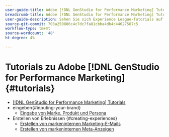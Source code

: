```yaml
---
user-guide-title: Adobe [!DNL GenStudio for Performance Marketing] Tutorials
breadcrumb-title: Adobe [!DNL GenStudio for Performance Marketing] Tutorials
user-guide-description: Sehen Sie sich Experience League-Tutorials auf Adobe [!DNL GenStudio for Performance Marketing] an, einer End-to-End-Lösung zur Beschleunigung und Vereinfachung Ihrer Inhaltslieferkette mit generativer KI und intelligenter Automatisierung.
source-git-commit: 703a250886c4c7dc7fa81cbba4db4c44627587c5
workflow-type: tm+mt
source-wordcount: '48'
ht-degree: 4%

---
```



# Tutorials zu Adobe [!DNL GenStudio for Performance Marketing] {#tutorials}

+ [[!DNL GenStudio for Performance Marketing] Tutorials](overview.md)
+ eingeben{#inputing-your-brand}
   + [Eingabe von Marke, Produkt und Persona](./inputting-your-brand/inputting-brand-product-persona.md)
+ Erstellen von Erlebnissen {#creating-experiences}
   + [Erstellen von markeninternen Marketing-E-Mails](./creating-experiences/creating-on-brand-emails.md)
   + [Erstellen von markeninternen Meta-Anzeigen](./creating-experiences/creating-on-meta-ads.md)

